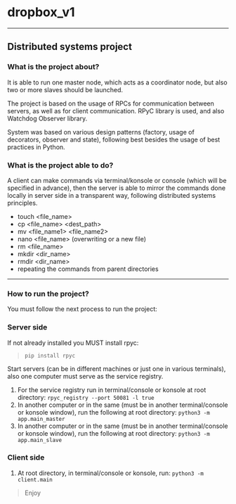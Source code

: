 # dropbox_v1
---
## Distributed systems project
### What is the project about?
It is able to run one master node, which acts as a coordinator node, but also two or more slaves should be launched.

The project is based on the usage of RPCs for communication between servers, as well as for client communication. RPyC library is used, and also Watchdog Observer library.

System was based on various design patterns (factory, usage of decorators, observer and state), following best besides the usage of best practices in Python.

### What is the project able to do?
A client can make commands via terminal/konsole or console (which will be specified in advance), then the server is able to mirror the commands done locally in server side in a transparent way, following distributed systems principles.
* touch <file_name>
* cp <file_name> <dest_path>
* mv <file_name1> <file_name2>
* nano <file_name> (overwriting or a new file)
* rm <file_name>
* mkdir <dir_name>
* rmdir <dir_name>
* repeating the commands from parent directories
---
### How to run the project?
You must follow the next process to run the project:

### Server side
If not already installed you MUST install rpyc:
> `pip install rpyc`

Start servers (can be in different machines or just one in various terminals), also one computer must serve as the service registry.
1. For the service registry run in terminal/console or konsole at root directory: `rpyc_registry --port 50081 -l true`
2. In another computer or in the same (must be in another terminal/console or konsole window), run the following at root directory: `python3 -m app.main_master`
3. In another computer or in the same (must be in another terminal/console or konsole window), run the following at root directory: `python3 -m app.main_slave`

### Client side
1. At root directory, in terminal/console or konsole, run: `python3 -m client.main`

> Enjoy
